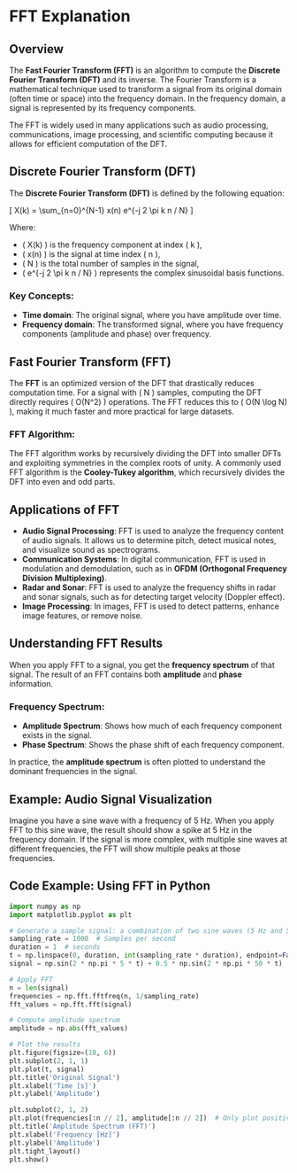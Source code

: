 # FFT Explanation

## Overview

The **Fast Fourier Transform (FFT)** is an algorithm to compute the **Discrete Fourier Transform (DFT)** and its inverse. The Fourier Transform is a mathematical technique used to transform a signal from its original domain (often time or space) into the frequency domain. In the frequency domain, a signal is represented by its frequency components.

The FFT is widely used in many applications such as audio processing, communications, image processing, and scientific computing because it allows for efficient computation of the DFT.

## Discrete Fourier Transform (DFT)

The **Discrete Fourier Transform (DFT)** is defined by the following equation:

\[
X(k) = \sum_{n=0}^{N-1} x(n) e^{-j 2 \pi k n / N}
\]

Where:
- \( X(k) \) is the frequency component at index \( k \),
- \( x(n) \) is the signal at time index \( n \),
- \( N \) is the total number of samples in the signal,
- \( e^{-j 2 \pi k n / N} \) represents the complex sinusoidal basis functions.

### Key Concepts:
- **Time domain**: The original signal, where you have amplitude over time.
- **Frequency domain**: The transformed signal, where you have frequency components (amplitude and phase) over frequency.

## Fast Fourier Transform (FFT)

The **FFT** is an optimized version of the DFT that drastically reduces computation time. For a signal with \( N \) samples, computing the DFT directly requires \( O(N^2) \) operations. The FFT reduces this to \( O(N \log N) \), making it much faster and more practical for large datasets.

### FFT Algorithm:
The FFT algorithm works by recursively dividing the DFT into smaller DFTs and exploiting symmetries in the complex roots of unity. A commonly used FFT algorithm is the **Cooley-Tukey algorithm**, which recursively divides the DFT into even and odd parts.

## Applications of FFT

- **Audio Signal Processing**: FFT is used to analyze the frequency content of audio signals. It allows us to determine pitch, detect musical notes, and visualize sound as spectrograms.
- **Communication Systems**: In digital communication, FFT is used in modulation and demodulation, such as in **OFDM (Orthogonal Frequency Division Multiplexing)**.
- **Radar and Sonar**: FFT is used to analyze the frequency shifts in radar and sonar signals, such as for detecting target velocity (Doppler effect).
- **Image Processing**: In images, FFT is used to detect patterns, enhance image features, or remove noise.

## Understanding FFT Results

When you apply FFT to a signal, you get the **frequency spectrum** of that signal. The result of an FFT contains both **amplitude** and **phase** information.

### Frequency Spectrum:

- **Amplitude Spectrum**: Shows how much of each frequency component exists in the signal.
- **Phase Spectrum**: Shows the phase shift of each frequency component.

In practice, the **amplitude spectrum** is often plotted to understand the dominant frequencies in the signal.

## Example: Audio Signal Visualization

Imagine you have a sine wave with a frequency of 5 Hz. When you apply FFT to this sine wave, the result should show a spike at 5 Hz in the frequency domain. If the signal is more complex, with multiple sine waves at different frequencies, the FFT will show multiple peaks at those frequencies.

## Code Example: Using FFT in Python

```python
import numpy as np
import matplotlib.pyplot as plt

# Generate a sample signal: a combination of two sine waves (5 Hz and 50 Hz)
sampling_rate = 1000  # Samples per second
duration = 1  # seconds
t = np.linspace(0, duration, int(sampling_rate * duration), endpoint=False)
signal = np.sin(2 * np.pi * 5 * t) + 0.5 * np.sin(2 * np.pi * 50 * t)

# Apply FFT
n = len(signal)
frequencies = np.fft.fftfreq(n, 1/sampling_rate)
fft_values = np.fft.fft(signal)

# Compute amplitude spectrum
amplitude = np.abs(fft_values)

# Plot the results
plt.figure(figsize=(10, 6))
plt.subplot(2, 1, 1)
plt.plot(t, signal)
plt.title('Original Signal')
plt.xlabel('Time [s]')
plt.ylabel('Amplitude')

plt.subplot(2, 1, 2)
plt.plot(frequencies[:n // 2], amplitude[:n // 2])  # Only plot positive frequencies
plt.title('Amplitude Spectrum (FFT)')
plt.xlabel('Frequency [Hz]')
plt.ylabel('Amplitude')
plt.tight_layout()
plt.show()
